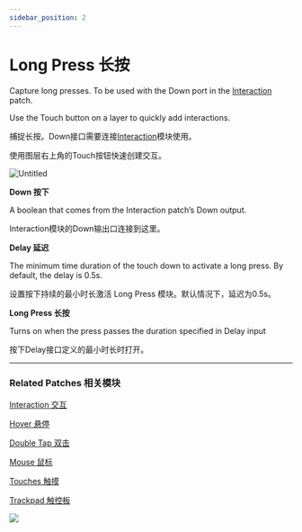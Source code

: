 ```yaml
---
sidebar_position: 2
---
```


# Long Press 长按

Capture long presses. To be used with the Down port in the [Interaction](https://origami.design/documentation/patches/builtin.layer.interaction.html) patch.

Use the Touch button on a layer to quickly add interactions.

捕捉长按。Down接口需要连接[Interaction](https://www.notion.so/Interaction-8cd3ac66434546eda4b4bcf8173958fc)模块使用。

使用图层右上角的Touch按钮快速创建交互。

![Untitled](https://s3.us-west-2.amazonaws.com/secure.notion-static.com/15654c63-f16d-4a8e-b9df-3e0033c4f539/Untitled.png?X-Amz-Algorithm=AWS4-HMAC-SHA256&X-Amz-Content-Sha256=UNSIGNED-PAYLOAD&X-Amz-Credential=AKIAT73L2G45EIPT3X45%2F20220602%2Fus-west-2%2Fs3%2Faws4_request&X-Amz-Date=20220602T170946Z&X-Amz-Expires=86400&X-Amz-Signature=460bdcca574a8d371db6db3f3c68245d3922f5c9dd53359e4c56ac95c602693d&X-Amz-SignedHeaders=host&response-content-disposition=filename%20%3D%22Untitled.png%22&x-id=GetObject)

**Down 按下**

A boolean that comes from the Interaction patch’s Down output.

Interaction模块的Down输出口连接到这里。

**Delay 延迟**

The minimum time duration of the touch down to activate a long press. By default, the delay is 0.5s.

设置按下持续的最小时长激活 Long Press 模块。默认情况下，延迟为0.5s。

**Long Press 长按**

Turns on when the press passes the duration specified in Delay input

按下Delay接口定义的最小时长时打开。

------

### Related Patches 相关模块

[Interaction 交互](https://www.notion.so/Interaction-8cd3ac66434546eda4b4bcf8173958fc)

[Hover 悬停](https://www.notion.so/Hover-8a951bdf20e149c38bef9ac012568e7c)

[Double Tap 双击](https://www.notion.so/Double-Tap-47170ee048384400a023e5749b34d441)

[Mouse 鼠标](https://www.notion.so/Mouse-7e67b503f9a44bc8bfff08505144b8c0)

[Touches 触摸](https://www.notion.so/Touches-2a30a276b98e4c11b8b23bda1cde914c)

[Trackpad 触控板](https://www.notion.so/Trackpad-b999de442b7342ed9a00aa3f9547ea65)

![](https://s3.us-west-2.amazonaws.com/secure.notion-static.com/56cd2fcd-c89b-4b3c-a794-19eef22b3aff/Untitled.png?X-Amz-Algorithm=AWS4-HMAC-SHA256&X-Amz-Content-Sha256=UNSIGNED-PAYLOAD&X-Amz-Credential=AKIAT73L2G45EIPT3X45%2F20220602%2Fus-west-2%2Fs3%2Faws4_request&X-Amz-Date=20220602T170952Z&X-Amz-Expires=86400&X-Amz-Signature=140273cffbf39d0f1321ed9da92c120abfd89edec624c0831a23f1f01434fded&X-Amz-SignedHeaders=host&response-content-disposition=filename%20%3D%22Untitled.png%22&x-id=GetObject)
